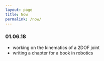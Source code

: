 ```yaml
---
layout: page
title: Now
permalink: /now/
---
```


### 01.06.18

- working on the kinematics of a 2DOF joint
- writing a chapter for a book in robotics


<!--
Previous nows

### 02.11.17

- working on the kinematics of a 2DOF joint
- following the purchase of two new workstations for the lab


### 13.09.17

- preparing the presentations for IROS

### 08.09.17

- preparing for IROS17
- revising the design of a 2DOF joint

### 31.08.17

back from the holidays :sob:
- Revising the design of the R1 moving base
- Working on some reviews for HUMANODS2017

### 17.08.17

- Working on the iCub3 covers surfaces and storing them on the iCub repo
- Getting things ready before a week of holidays

### 05.08.17

- Creating the [now page](http://nownownow.com/about)!
- Writing a blog post on spherical bearings.
- Enjoying a summer holiday day in Arezzo.
-->
